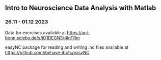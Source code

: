 ## Intro to Neuroscience Data Analysis with Matlab 
### 26.11 - 01.12 2023 

Data for exercises available at https://uni-bonn.sciebo.de/s/jO1DEGN3r4lnTRm

easyNC package for reading and writing .nc files available at https://github.com/ibehave-ibots/easyNC

